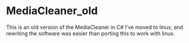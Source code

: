 # MediaCleaner_old
This is an old version of the MediaCleaner in C#
I've moved to linux, and rewriting the software was easier than porting this to work with linux.
